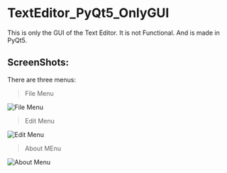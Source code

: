 # TextEditor_PyQt5_OnlyGUI
This is only the GUI of the Text Editor. It is not Functional. And is made in PyQt5.

## ScreenShots:
There are three menus:

> File Menu

![File Menu](https://user-images.githubusercontent.com/110722342/224531906-05e53988-c8ec-489b-b19b-0fd78898d919.PNG)

> Edit Menu

![Edit Menu](https://user-images.githubusercontent.com/110722342/224531911-e7749fc2-3678-4ff7-95bf-d57cf8c94493.PNG)

> About MEnu

![About Menu](https://user-images.githubusercontent.com/110722342/224531902-711d112e-d0b0-49ad-8143-b3cfc60e54bc.PNG)
